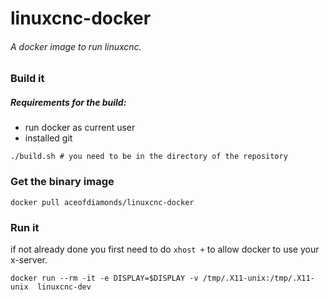 # linuxcnc-docker

###### A docker image to run linuxcnc.

### Build it

##### Requirements for the build:
* run docker as current user
* installed git

```
./build.sh # you need to be in the directory of the repository
```

### Get the binary image
```
docker pull aceofdiamonds/linuxcnc-docker
```

### Run it
if not already done you first need to do `xhost +` to allow docker to use your x-server.

```
docker run --rm -it -e DISPLAY=$DISPLAY -v /tmp/.X11-unix:/tmp/.X11-unix  linuxcnc-dev

```
